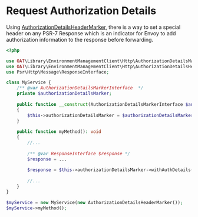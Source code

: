 # Request Authorization Details

Using [AuthorizationDetailsHeaderMarker](../src/Http/AuthorizationDetailsHeaderMarker.php), there is a way to set a special header
on any PSR-7 Response which is an indicator for Envoy to add authorization information to the response before forwarding.

```php
<?php

use OAT\Library\EnvironmentManagementClient\Http\AuthorizationDetailsMarkerInterface;
use OAT\Library\EnvironmentManagementClient\Http\AuthorizationDetailsHeaderMarker;
use Psr\Http\Message\ResponseInterface;

class MyService {
    /** @var AuthorizationDetailsMarkerInterface  */
    private $authorizationDetailsMarker;
    
    public function __construct(AuthorizationDetailsMarkerInterface $authorizationDetailsMarker)
    {
        $this->authorizationDetailsMarker = $authorizationDetailsMarker;
    }
    
    public function myMethod(): void
    {
        //...
        
        /** @var ResponseInterface $response */
        $response = ...
        
        $response = $this->authorizationDetailsMarker->withAuthDetails($response);
        
        //...
    }
}

$myService = new MyService(new AuthorizationDetailsHeaderMarker());
$myService->myMethod();
```
